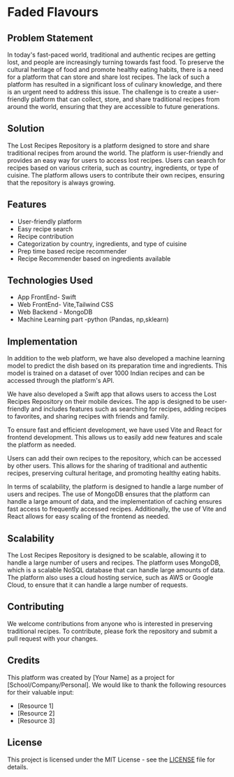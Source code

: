 # Faded Flavours

## Problem Statement

In today's fast-paced world, traditional and authentic recipes are getting lost, and people are increasingly turning towards fast food. To preserve the cultural heritage of food and promote healthy eating habits, there is a need for a platform that can store and share lost recipes. The lack of such a platform has resulted in a significant loss of culinary knowledge, and there is an urgent need to address this issue. The challenge is to create a user-friendly platform that can collect, store, and share traditional recipes from around the world, ensuring that they are accessible to future generations.

## Solution

The Lost Recipes Repository is a platform designed to store and share traditional recipes from around the world. The platform is user-friendly and provides an easy way for users to access lost recipes. Users can search for recipes based on various criteria, such as country, ingredients, or type of cuisine. The platform allows users to contribute their own recipes, ensuring that the repository is always growing.

## Features

- User-friendly platform
- Easy recipe search
- Recipe contribution
- Categorization by country, ingredients, and type of cuisine
- Prep time based recipe recommender
- Recipe Recommender based on ingredients available

## Technologies Used

- App FrontEnd- Swift
- Web FrontEnd- Vite,Tailwind CSS
- Web Backend - MongoDB
- Machine Learning part -python (Pandas, np,sklearn)


## Implementation

In addition to the web platform, we have also developed a machine learning model to predict the dish based on its preparation time and ingredients. This model is trained on a dataset of over 1000 Indian recipes and can be accessed through the platform's API.

We have also developed a Swift app that allows users to access the Lost Recipes Repository on their mobile devices. The app is designed to be user-friendly and includes features such as searching for recipes, adding recipes to favorites, and sharing recipes with friends and family.

To ensure fast and efficient development, we have used Vite and React for frontend development. This allows us to easily add new features and scale the platform as needed.

Users can add their own recipes to the repository, which can be accessed by other users. This allows for the sharing of traditional and authentic recipes, preserving cultural heritage, and promoting healthy eating habits.

In terms of scalability, the platform is designed to handle a large number of users and recipes. The use of MongoDB ensures that the platform can handle a large amount of data, and the implementation of caching ensures fast access to frequently accessed recipes. Additionally, the use of Vite and React allows for easy scaling of the frontend as needed.





## Scalability

The Lost Recipes Repository is designed to be scalable, allowing it to handle a large number of users and recipes. The platform uses MongoDB, which is a scalable NoSQL database that can handle large amounts of data. The platform also uses a cloud hosting service, such as AWS or Google Cloud, to ensure that it can handle a large number of requests.

## Contributing

We welcome contributions from anyone who is interested in preserving traditional recipes. To contribute, please fork the repository and submit a pull request with your changes.

## Credits

This platform was created by [Your Name] as a project for [School/Company/Personal]. We would like to thank the following resources for their valuable input:

- [Resource 1]
- [Resource 2]
- [Resource 3]

## License

This project is licensed under the MIT License - see the [LICENSE](LICENSE) file for details.
